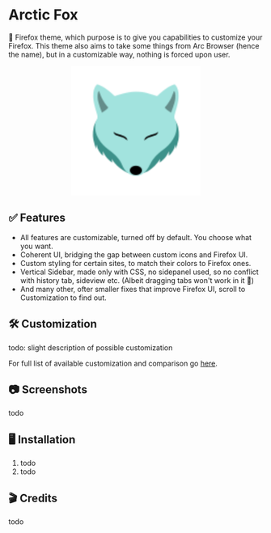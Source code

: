 # Arctic Fox

🦊 Firefox theme, which purpose is to give you capabilities to customize your Firefox. This theme also aims to take some things from Arc Browser (hence the name), but in a customizable way, nothing is forced upon user.

<p align="center">
	<img src="media/Logo.svg" height="256px" label="Arctic Fox">
</p>

## ✅ Features

-   All features are customizable, turned off by default. You choose what you want.
-   Coherent UI, bridging the gap between custom icons and Firefox UI.
-   Custom styling for certain sites, to match their colors to Firefox ones.
-   Vertical Sidebar, made only with CSS, no sidepanel used, so no conflict with history tab, sideview etc. (Albeit dragging tabs won't work in it 🫤)
-   And many other, ofter smaller fixes that improve Firefox UI, scroll to Customization to find out.

## 🛠️ Customization

todo: slight description of possible customization

For full list of available customization and comparison go [here](https://github.com/Kaedriz/ArcticFox/wiki/Options).

## 📷 Screenshots

todo

## 🖥️ Installation

1. todo
2. todo

## 🎬 Credits

todo
